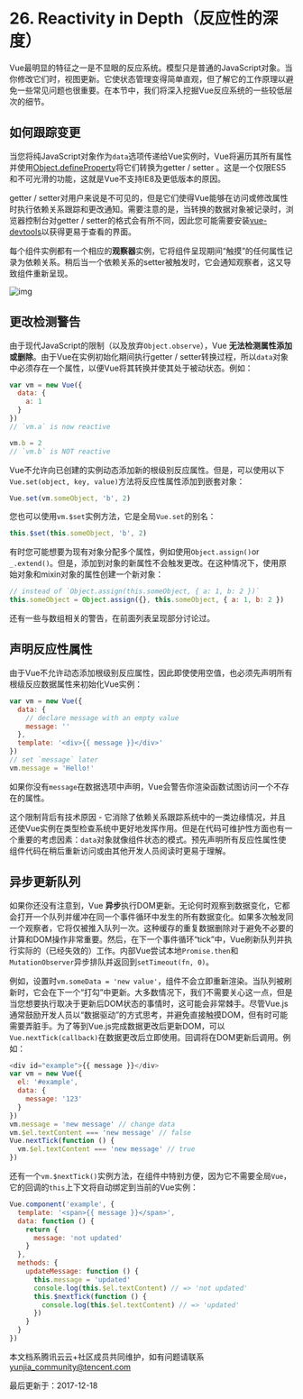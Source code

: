 # 26. Reactivity in Depth（反应性的深度）

Vue最明显的特征之一是不显眼的反应系统。模型只是普通的JavaScript对象。当你修改它们时，视图更新。它使状态管理变得简单直观，但了解它的工作原理以避免一些常见问题也很重要。在本节中，我们将深入挖掘Vue反应系统的一些较低层次的细节。

## 如何跟踪变更

当您将纯JavaScript对象作为`data`选项传递给Vue实例时，Vue将遍历其所有属性并使用[Object.defineProperty](https://developer.mozilla.org/en-US/docs/Web/JavaScript/Reference/Global_Objects/Object/defineProperty)将它们转换为getter / setter 。这是一个仅限ES5和不可光滑的功能，这就是Vue不支持IE8及更低版本的原因。

getter / setter对用户来说是不可见的，但是它们使得Vue能够在访问或修改属性时执行依赖关系跟踪和更改通知。需要注意的是，当转换的数据对象被记录时，浏览器控制台对getter / setter的格式会有所不同，因此您可能需要安装[vue-devtools](https://github.com/vuejs/vue-devtools)以获得更易于查看的界面。

每个组件实例都有一个相应的**观察器**实例，它将组件呈现期间“触摸”的任何属性记录为依赖关系。稍后当一个依赖关系的setter被触发时，它会通知观察者，这又导致组件重新呈现。

![img](https://ask.qcloudimg.com/http-save/devdocs/4llhovrbh9.png)

## 更改检测警告

由于现代JavaScript的限制（以及放弃`Object.observe`），Vue **无法检测属性添加或删除**。由于Vue在实例初始化期间执行getter / setter转换过程，所以`data`对象中必须存在一个属性，以便Vue将其转换并使其处于被动状态。例如：

```javascript
var vm = new Vue({
  data: {
    a: 1
  }
})
// `vm.a` is now reactive

vm.b = 2
// `vm.b` is NOT reactive
```

Vue不允许向已创建的实例动态添加新的根级别反应属性。但是，可以使用以下`Vue.set(object, key, value)`方法将反应性属性添加到嵌套对象：

```javascript
Vue.set(vm.someObject, 'b', 2)
```

您也可以使用`vm.$set`实例方法，它是全局`Vue.set`的别名：

```javascript
this.$set(this.someObject, 'b', 2)
```

有时您可能想要为现有对象分配多个属性，例如使用`Object.assign()`or `_.extend()`。但是，添加到对象的新属性不会触发更改。在这种情况下，使用原始对象和mixin对象的属性创建一个新对象：

```javascript
// instead of `Object.assign(this.someObject, { a: 1, b: 2 })`
this.someObject = Object.assign({}, this.someObject, { a: 1, b: 2 })
```

还有一些与数组相关的警告，在前面列表呈现部分讨论过。

## 声明反应性属性

由于Vue不允许动态添加根级别反应属性，因此即使使用空值，也必须先声明所有根级反应数据属性来初始化Vue实例：

```javascript
var vm = new Vue({
  data: {
    // declare message with an empty value
    message: ''
  },
  template: '<div>{{ message }}</div>'
})
// set `message` later
vm.message = 'Hello!'
```

如果你没有`message`在数据选项中声明，Vue会警告你渲染函数试图访问一个不存在的属性。

这个限制背后有技术原因 - 它消除了依赖关系跟踪系统中的一类边缘情况，并且还使Vue实例在类型检查系统中更好地发挥作用。但是在代码可维护性方面也有一个重要的考虑因素：`data`对象就像组件状态的模式。预先声明所有反应性属性使组件代码在稍后重新访问或由其他开发人员阅读时更易于理解。

## 异步更新队列

如果你还没有注意到，Vue **异步**执行DOM更新。无论何时观察到数据变化，它都会打开一个队列并缓冲在同一个事件循环中发生的所有数据变化。如果多次触发同一个观察者，它将仅被推入队列一次。这种缓存的重复数据删除对于避免不必要的计算和DOM操作非常重要。然后，在下一个事件循环“tick”中，Vue刷新队列并执行实际的（已经失效的）工作。内部Vue尝试本地`Promise.then`和`MutationObserver`异步排队并返回到`setTimeout(fn, 0)`。

例如，设置时`vm.someData = 'new value'`，组件不会立即重新渲染。当队列被刷新时，它会在下一个“打勾”中更新。大多数情况下，我们不需要关心这一点，但是当您想要执行取决于更新后DOM状态的事情时，这可能会非常棘手。尽管Vue.js通常鼓励开发人员以“数据驱动”的方式思考，并避免直接触摸DOM，但有时可能需要弄脏手。为了等到Vue.js完成数据更改后更新DOM，可以`Vue.nextTick(callback)`在数据更改后立即使用。回调将在DOM更新后调用。例如：

```javascript
<div id="example">{{ message }}</div>
var vm = new Vue({
  el: '#example',
  data: {
    message: '123'
  }
})
vm.message = 'new message' // change data
vm.$el.textContent === 'new message' // false
Vue.nextTick(function () {
  vm.$el.textContent === 'new message' // true
})
```

还有一个`vm.$nextTick()`实例方法，在组件中特别方便，因为它不需要全局`Vue`，它的回调的`this`上下文将自动绑定到当前的Vue实例：

```javascript
Vue.component('example', {
  template: '<span>{{ message }}</span>',
  data: function () {
    return {
      message: 'not updated'
    }
  },
  methods: {
    updateMessage: function () {
      this.message = 'updated'
      console.log(this.$el.textContent) // => 'not updated'
      this.$nextTick(function () {
        console.log(this.$el.textContent) // => 'updated'
      })
    }
  }
})
```

本文档系腾讯云云+社区成员共同维护，如有问题请联系 yunjia_community@tencent.com

最后更新于：2017-12-18